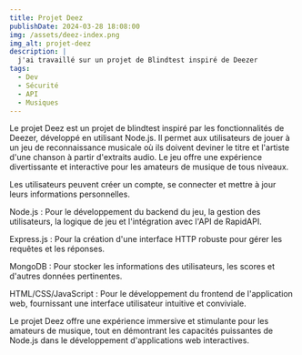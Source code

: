```yaml
---
title: Projet Deez
publishDate: 2024-03-28 18:08:00
img: /assets/deez-index.png
img_alt: projet-deez
description: |
  j'ai travaillé sur un projet de Blindtest inspiré de Deezer
tags:
  - Dev
  - Sécurité
  - API
  - Musiques
---
```


Le projet Deez est un projet de blindtest inspiré par les fonctionnalités de Deezer, développé en utilisant Node.js. Il permet aux utilisateurs de jouer à un jeu de reconnaissance musicale où ils doivent deviner le titre et l'artiste d'une chanson à partir d'extraits audio. Le jeu offre une expérience divertissante et interactive pour les amateurs de musique de tous niveaux.

Les utilisateurs peuvent créer un compte, se connecter et mettre à jour leurs informations personnelles.

Node.js : Pour le développement du backend du jeu, la gestion des utilisateurs, la logique de jeu et l'intégration avec l'API de RapidAPI.

Express.js : Pour la création d'une interface HTTP robuste pour gérer les requêtes et les réponses.

MongoDB : Pour stocker les informations des utilisateurs, les scores et d'autres données pertinentes.

HTML/CSS/JavaScript : Pour le développement du frontend de l'application web, fournissant une interface utilisateur intuitive et conviviale.

Le projet Deez offre une expérience immersive et stimulante pour les amateurs de musique, tout en démontrant les capacités puissantes de Node.js dans le développement d'applications web interactives.
